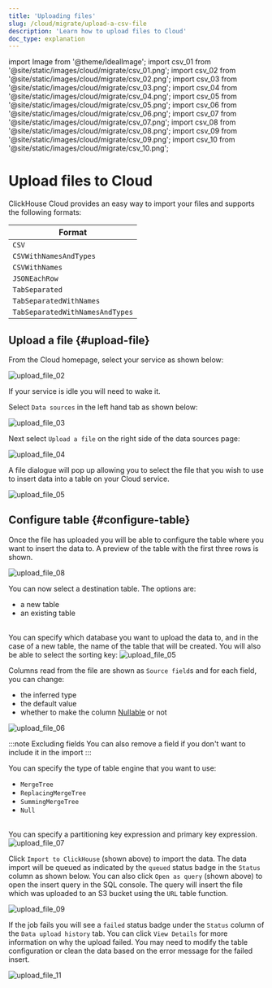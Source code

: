 ```yaml
---
title: 'Uploading files'
slug: /cloud/migrate/upload-a-csv-file
description: 'Learn how to upload files to Cloud'
doc_type: explanation
---
```


import Image from '@theme/IdealImage';
import csv_01 from '@site/static/images/cloud/migrate/csv_01.png';
import csv_02 from '@site/static/images/cloud/migrate/csv_02.png';
import csv_03 from '@site/static/images/cloud/migrate/csv_03.png';
import csv_04 from '@site/static/images/cloud/migrate/csv_04.png';
import csv_05 from '@site/static/images/cloud/migrate/csv_05.png';
import csv_06 from '@site/static/images/cloud/migrate/csv_06.png';
import csv_07 from '@site/static/images/cloud/migrate/csv_07.png';
import csv_08 from '@site/static/images/cloud/migrate/csv_08.png';
import csv_09 from '@site/static/images/cloud/migrate/csv_09.png';
import csv_10 from '@site/static/images/cloud/migrate/csv_10.png';

# Upload files to Cloud

ClickHouse Cloud provides an easy way to import your files and supports the
following formats:

| Format                          |
|---------------------------------|
| `CSV`                           |
| `CSVWithNamesAndTypes`          |
| `CSVWithNames`                  |
| `JSONEachRow`                   |
| `TabSeparated`                  |
| `TabSeparatedWithNames`         |
| `TabSeparatedWithNamesAndTypes` |

<VerticalStepper headerLevel="h2">

## Upload a file {#upload-file}

From the Cloud homepage, select your service as shown below:

<Image img={csv_01} alt="upload_file_02" />

If your service is idle you will need to wake it.

Select `Data sources` in the left hand tab as shown below:

<Image img={csv_02} alt="upload_file_03" />

Next select `Upload a file` on the right side of the data sources page:

<Image img={csv_03} alt="upload_file_04" />

A file dialogue will pop up allowing you to select the file that you wish to 
use to insert data into a table on your Cloud service.

<Image img={csv_04} alt="upload_file_05" />

## Configure table {#configure-table}

Once the file has uploaded you will be able to configure the table where you want 
to insert the data to. A preview of the table with the first three rows is shown.

<Image img={csv_08} alt="upload_file_08" />

You can now select a destination table. The options are:

- a new table
- an existing table

<br/>
You can specify which database you want to upload the data to, and in the case of 
a new table, the name of the table that will be created. You will also be able to select the sorting key:

<Image img={csv_05} alt="upload_file_05" />

Columns read from the file are shown as `Source field`s and for each field, you
can change:
- the inferred type
- the default value
- whether to make the column [Nullable](/sql-reference/data-types/nullable) or not

<Image img={csv_06} alt="upload_file_06" />

:::note Excluding fields
You can also remove a field if you don't want to include it in the import
:::

You can specify the type of table engine that you want to use:

- `MergeTree`
- `ReplacingMergeTree`
- `SummingMergeTree`
- `Null`
<br/>
You can specify a partitioning key expression and primary
key expression.

<Image img={csv_07} alt="upload_file_07" />

Click `Import to ClickHouse` (shown above) to import the data. The data import will be queued as
indicated by the `queued` status badge in the `Status` column as shown below. You can also click
`Open as query` (shown above) to open the insert query in the SQL console. The query will insert
the file which was uploaded to an S3 bucket using the `URL` table function.

<Image img={csv_09} alt="upload_file_09" />

If the job fails you will see a `failed` status badge under the `Status` column of 
the `Data upload history` tab. You can click `View Details` for more information 
on why the upload failed. You may need to modify the table configuration or clean
the data based on the error message for the failed insert.

<Image img={csv_10} alt="upload_file_11" />

</VerticalStepper>
